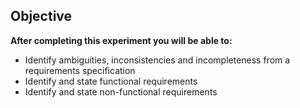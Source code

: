 ## Objective

**After completing this experiment you will be able to:**

- Identify ambiguities, inconsistencies and incompleteness from a requirements specification
- Identify and state functional requirements
- Identify and state non-functional requirements
